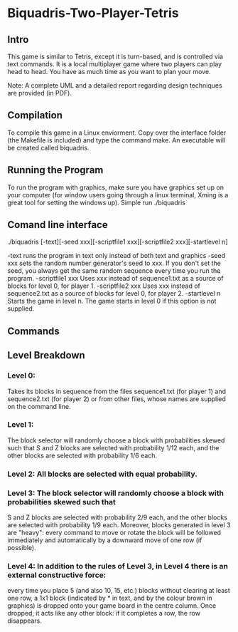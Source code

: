 # Biquadris-Two-Player-Tetris

## Intro
This game is similar to Tetris, except it is turn-based, and is controlled via text commands. 
It is a local multiplayer game where two players can play head to head.
You have as much time as you want to plan your move.

Note: A complete UML and a detailed report regarding design techniques are provided (in PDF).

## Compilation
To compile this game in a Linux enviorment. Copy over the interface folder (the Makefile is included) and type the command make.
An executable will be created called biquadris.

## Running the Program 
To run the program with graphics, make sure you have graphics set up on your computer (for window users going through a linux 
terminal, Xming is a great tool for setting the windows up). Simple run ./biquadris

## Comand line interface
./biquadris [-text][-seed xxx][-scriptfile1 xxx][-scriptfile2 xxx][-startlevel n]

-text runs the program in text only instead of both text and graphics
-seed xxx sets the random number generator's seed to xxx. If you don't set the seed, you
 always get the same random sequence every time you run the program.
-scriptfile1 xxx Uses xxx instead of sequence1.txt as a source of blocks for level 0, for
 player 1.
-scriptfile2 xxx Uses xxx instead of sequence2.txt as a source of blocks for level 0, for
 player 2.
-startlevel n Starts the game in level n. The game starts in level 0 if this option is not
 supplied.

## Commands


## Level Breakdown

### Level 0: 
Takes its blocks in sequence from the files sequence1.txt (for player 1) and sequence2.txt (for player 2) 
or from other files, whose names are supplied on the command line.

### Level 1: 
The block selector will randomly choose a block with probabilities skewed such that
S and Z blocks are selected with probability 1/12 each, and the other blocks are selected with
probability 1/6 each.

### Level 2: All blocks are selected with equal probability.

### Level 3: The block selector will randomly choose a block with probabilities skewed such that
S and Z blocks are selected with probability 2/9 each, and the other blocks are selected with
probability 1/9 each. Moreover, blocks generated in level 3 are "heavy": every command to
move or rotate the block will be followed immediately and automatically by a downward move
of one row (if possible).

### Level 4: In addition to the rules of Level 3, in Level 4 there is an external constructive force:
every time you place 5 (and also 10, 15, etc.) blocks without clearing at least one row, a
1x1 block (indicated by * in text, and by the colour brown in graphics) is dropped onto your
game board in the centre column. Once dropped, it acts like any other block: if it completes
a row, the row disappears. 
